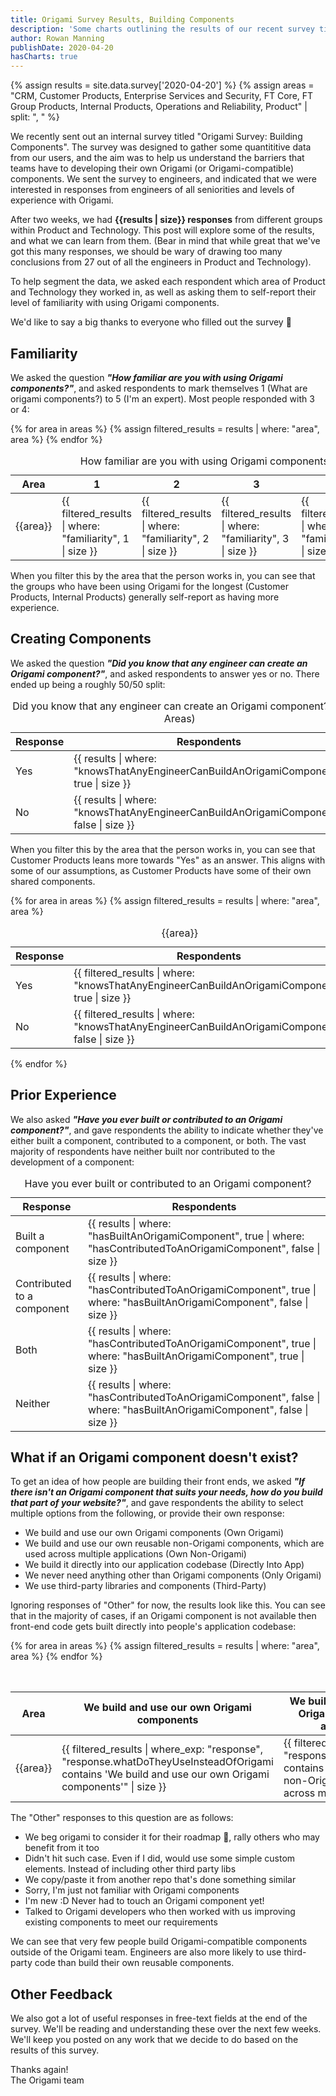 ```yaml
---
title: Origami Survey Results, Building Components
description: 'Some charts outlining the results of our recent survey titled "Origami Survey: Building Components"'
author: Rowan Manning
publishDate: 2020-04-20
hasCharts: true
---
```


{% assign results = site.data.survey['2020-04-20'] %}
{% assign areas = "CRM, Customer Products, Enterprise Services and Security, FT Core, FT Group Products, Internal Products, Operations and Reliability, Product" | split: ", " %}


We recently sent out an internal survey titled "Origami Survey: Building Components". The survey was designed to gather some quantititive data from our users, and the aim was to help us understand the barriers that teams have to developing their own Origami (or Origami-compatible) components. We sent the survey to engineers, and indicated that we were interested in responses from engineers of all seniorities and levels of experience with Origami.

After two weeks, we had **{{results | size}} responses** from different groups within Product and Technology. This post will explore some of the results, and what we can learn from them. (Bear in mind that while great that we've got this many responses, we should be wary of drawing too many conclusions from 27 out of all the engineers in Product and Technology).

To help segment the data, we asked each respondent which area of Product and Technology they worked in, as well as asking them to self-report their level of familiarity with using Origami components.

We'd like to say a big thanks to everyone who filled out the survey 🙂


## Familiarity

We asked the question _**"How familiar are you with using Origami components?"**_, and asked respondents to mark themselves 1 (What are origami components?) to 5 (I'm an expert). Most people responded with 3 or 4:

<table class="o-table o-table--row-stripes" data-chart-type="stacked-bar">
	<caption>How familiar are you with using Origami components? (All Areas)</caption>
	<thead>
		<tr>
			<th>Area</th>
			<th>1</th>
			<th>2</th>
			<th>3</th>
			<th>4</th>
			<th>5</th>
		</tr>
	</thead>
	<tbody>
		{% for area in areas %}
			{% assign filtered_results = results | where: "area", area %}
			<tr>
				<td>{{area}}</td>
				<td>{{ filtered_results | where: "familiarity", 1 | size }}</td>
				<td>{{ filtered_results | where: "familiarity", 2 | size }}</td>
				<td>{{ filtered_results | where: "familiarity", 3 | size }}</td>
				<td>{{ filtered_results | where: "familiarity", 4 | size }}</td>
				<td>{{ filtered_results | where: "familiarity", 5 | size }}</td>
			</tr>
		{% endfor %}
	</tbody>
</table>

When you filter this by the area that the person works in, you can see that the groups who have been using Origami for the longest (Customer Products, Internal Products) generally self-report as having more experience.


## Creating Components

We asked the question _**"Did you know that any engineer can create an Origami component?"**_, and asked respondents to answer yes or no. There ended up being a roughly 50/50 split:

<table
	class="o-table o-table--row-stripes"
	data-chart-type="pie"
>
	<caption>Did you know that any engineer can create an Origami component? (All Areas)</caption>
	<thead>
		<tr>
			<th>Response</th>
			<th>Respondents</th>
		</tr>
	</thead>
	<tbody>
		<tr>
			<td data-slice-color="#00994D">Yes</td>
			<td>{{ results | where: "knowsThatAnyEngineerCanBuildAnOrigamiComponent", true | size }}</td>
		</tr>
		<tr>
			<td data-slice-color="#CC0000">No</td>
			<td>{{ results | where: "knowsThatAnyEngineerCanBuildAnOrigamiComponent", false | size }}</td>
		</tr>
	</tbody>
</table>

When you filter this by the area that the person works in, you can see that Customer Products leans more towards "Yes" as an answer. This aligns with some of our assumptions, as Customer Products have some of their own shared components.

<div class="chart-grid">
	{% for area in areas %}
		{% assign filtered_results = results | where: "area", area %}
		<table
			class="o-table o-table--row-stripes"
			data-chart-type="pie"
		>
			<caption>{{area}}</caption>
			<thead>
				<tr>
					<th>Response</th>
					<th>Respondents</th>
				</tr>
			</thead>
			<tbody>
				<tr>
					<td data-slice-color="#00994D">Yes</td>
					<td>{{ filtered_results | where: "knowsThatAnyEngineerCanBuildAnOrigamiComponent", true | size }}</td>
				</tr>
				<tr>
					<td data-slice-color="#CC0000">No</td>
					<td>{{ filtered_results | where: "knowsThatAnyEngineerCanBuildAnOrigamiComponent", false | size }}</td>
				</tr>
			</tbody>
		</table>
	{% endfor %}
</div>


## Prior Experience

We also asked _**"Have you ever built or contributed to an Origami component?"**_, and gave respondents the ability to indicate whether they've either built a component, contributed to a component, or both. The vast majority of respondents have neither built nor contributed to the development of a component:

<table
	class="o-table o-table--row-stripes"
	data-chart-type="pie"
>
	<caption>Have you ever built or contributed to an Origami component?</caption>
	<thead>
		<tr>
			<th>Response</th>
			<th>Respondents</th>
		</tr>
	</thead>
	<tbody>
		<tr>
			<td data-slice-color="#CCE6FF">Built a component</td>
			<td>{{ results | where: "hasBuiltAnOrigamiComponent", true | where: "hasContributedToAnOrigamiComponent", false | size }}</td>
		</tr>
		<tr>
			<td data-slice-color="#4E96EB">Contributed to a component</td>
			<td>{{ results | where: "hasContributedToAnOrigamiComponent", true | where: "hasBuiltAnOrigamiComponent", false | size }}</td>
		</tr>
		<tr>
			<td data-slice-color="#1470CC">Both</td>
			<td>{{ results | where: "hasContributedToAnOrigamiComponent", true | where: "hasBuiltAnOrigamiComponent", true | size }}</td>
		</tr>
		<tr>
			<td data-slice-color="#FF8833">Neither</td>
			<td>{{ results | where: "hasContributedToAnOrigamiComponent", false | where: "hasBuiltAnOrigamiComponent", false | size }}</td>
		</tr>
	</tbody>
</table>


## What if an Origami component doesn't exist?

To get an idea of how people are building their front ends, we asked _**"If there isn't an Origami component that suits your needs, how do you build that part of your website?"**_, and gave respondents the ability to select multiple options from the following, or provide their own response:

  * We build and use our own Origami components (Own Origami)
  * We build and use our own reusable non-Origami components, which are used across multiple applications (Own Non-Origami)
  * We build it directly into our application codebase (Directly Into App)
  * We never need anything other than Origami components (Only Origami)
  * We use third-party libraries and components (Third-Party)

Ignoring responses of "Other" for now, the results look like this. You can see that in the majority of cases, if an Origami component is not available then front-end code gets built directly into people's application codebase:

<table class="o-table o-table--row-stripes" data-chart-type="stacked-bar">
	<caption>If there isn't an Origami component that suits your needs, how do you build that part of your website?</caption>
	<thead>
		<tr>
			<th>Area</th>
			<th data-column-label="Own Origami">We build and use our own Origami components</th>
			<th data-column-label="Own Non-Origami">We build and use our own reusable non-Origami components, which are used across multiple applications</th>
			<th data-column-label="Directly Into App">We build it directly into our application codebase</th>
			<th data-column-label="Only Origami">We never need anything other than Origami components</th>
			<th data-column-label="Third-Party">We use third-party libraries and components</th>
		</tr>
	</thead>
	<tbody>
		{% for area in areas %}
			{% assign filtered_results = results | where: "area", area %}
			<tr>
				<td>{{area}}</td>
				<td>{{ filtered_results | where_exp: "response", "response.whatDoTheyUseInsteadOfOrigami contains 'We build and use our own Origami components'" | size }}</td>
				<td>{{ filtered_results | where_exp: "response", "response.whatDoTheyUseInsteadOfOrigami contains 'We build and use our own reusable non-Origami components, which are used across multiple applications'" | size }}</td>
				<td>{{ filtered_results | where_exp: "response", "response.whatDoTheyUseInsteadOfOrigami contains 'We build it directly into our application codebase'" | size }}</td>
				<td>{{ filtered_results | where_exp: "response", "response.whatDoTheyUseInsteadOfOrigami contains 'We never need anything other than Origami components'" | size }}</td>
				<td>{{ filtered_results | where_exp: "response", "response.whatDoTheyUseInsteadOfOrigami contains 'We use third-party libraries and components'" | size }}</td>
			</tr>
		{% endfor %}
	</tbody>
</table>

The "Other" responses to this question are as follows:

  * We beg origami to consider it for their roadmap 🙏, rally others who may benefit from it too
  * Didn't hit such case. Even if I did, would use some simple custom elements. Instead of including other third party libs
  * We copy/paste it from another repo that's done something similar
  * Sorry, I'm just not familiar with Origami components
  * I'm new :D Never had to touch an Origami component yet!
  * Talked to Origami developers who then worked with us improving existing components to meet our requirements

We can see that very few people build Origami-compatible components outside of the Origami team. Engineers are also more likely to use third-party code than build their own reusable components.

## Other Feedback

We also got a lot of useful responses in free-text fields at the end of the survey. We'll be reading and understanding these over the next few weeks. We'll keep you posted on any work that we decide to do based on the results of this survey.

Thanks again!<br/>
The Origami team
